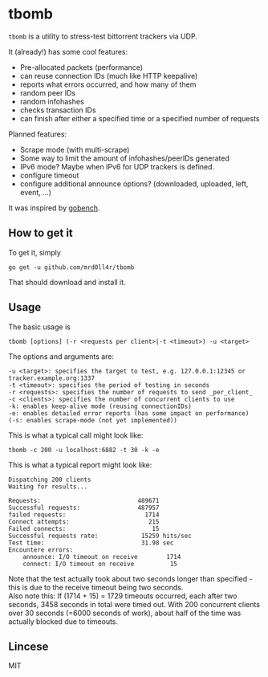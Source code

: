 # tbomb

`tbomb` is a utility to stress-test bittorrent trackers via UDP.

It (already!) has some cool features:

- Pre-allocated packets (performance)
- can reuse connection IDs (much like HTTP keepalive)
- reports what errors occurred, and how many of them
- random peer IDs
- random infohashes
- checks transaction IDs
- can finish after either a specified time or a specified number of requests

Planned features:

- Scrape mode (with multi-scrape)
- Some way to limit the amount of infohashes/peerIDs generated
- IPv6 mode? Maybe when IPv6 for UDP trackers is defined.
- configure timeout
- configure additional announce options? (downloaded, uploaded, left, event, ...)


It was inspired by [gobench](https://github.com/cmpxchg16/gobench).

## How to get it
To get it, simply

    go get -u github.com/mrd0ll4r/tbomb

That should download and install it.

## Usage
The basic usage is

    tbomb [options] (-r <requests per client>|-t <timeout>) -u <target>

The options and arguments are:

    -u <target>: specifies the target to test, e.g. 127.0.0.1:12345 or tracker.example.org:1337
    -t <timeout>: specifies the period of testing in seconds
    -r <requests>: specifies the number of requests to send _per_client_
    -c <clients>: specifies the number of concurrent clients to use
    -k: enables keep-alive mode (reusing connectionIDs)
    -e: enables detailed error reports (has some impact on performance)
    (-s: enables scrape-mode (not yet implemented))

This is what a typical call might look like:

    tbomb -c 200 -u localhost:6882 -t 30 -k -e

This is what a typical report might look like:

    Dispatching 200 clients
    Waiting for results...
    
    Requests:                           489671
    Successful requests:                487957
    failed requests:                      1714
    Connect attempts:                      215
    Failed connects:                        15
    Successful requests rate:            15259 hits/sec
    Test time:                           31.98 sec
    Encountere errors:
        announce: I/O timeout on receive        1714
        connect: I/O timeout on receive          15
    
Note that the test actually took about two seconds longer than specified - this is due to the receive timeout being two seconds.  
Also note this: If (1714 + 15) = 1729 timeouts occurred, each after two seconds, 3458 seconds in total were timed out. With 200
concurrent clients over 30 seconds (=6000 seconds of work), about half of the time was actually blocked due to timeouts.


## Lincese
MIT